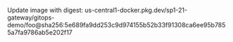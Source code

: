 Update image with digest: us-central1-docker.pkg.dev/sp1-21-gateway/gitops-demo/foo@sha256:5e689fa9dd253c9d974155b52b33f91308ca6ee95b7855a7fa9786ab5e202f17 
